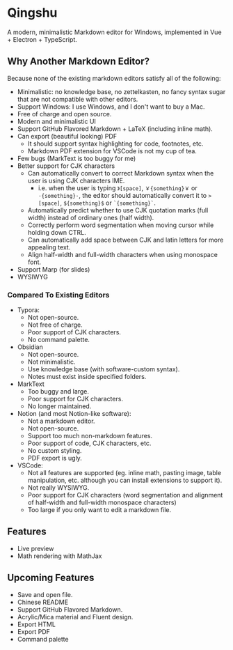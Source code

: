 # Qingshu

A modern, minimalistic Markdown editor for Windows, implemented in Vue + Electron + TypeScript.

## Why Another Markdown Editor?

Because none of the existing markdown editors satisfy all of the following:

- Minimalistic: no knowledge base, no zettelkasten, no fancy syntax sugar that are not compatible with other editors.
- Support Windows: I use Windows, and I don't want to buy a Mac.
- Free of charge and open source.
- Modern and minimalistic UI
- Support GitHub Flavored Markdown + LaTeX (including inline math).
- Can export (beautiful looking) PDF
  - It should support syntax highlighting for code, footnotes, etc.
  - Markdown PDF extension for VSCode is not my cup of tea.
- Few bugs (MarkText is too buggy for me)
- Better support for CJK characters
  - Can automatically convert to correct Markdown syntax when the user is using CJK characters IME.
    - i.e. when the user is typing `》[space]`, `￥{something}￥` or `·{something}·`, the editor should automatically convert it to `>[space]`, `${something}$` or `` `{something}` ``.
  - Automatically predict whether to use CJK quotation marks (full width) instead of ordinary ones (half width).
  - Correctly perform word segmentation when moving cursor while holding down CTRL.
  - Can automatically add space between CJK and latin letters for more appealing text.
  - Align half-width and full-width characters when using monospace font.
- Support Marp (for slides)
- WYSIWYG

### Compared To Existing Editors

- Typora:
  - Not open-source.
  - Not free of charge.
  - Poor support of CJK characters.
  - No command palette.
- Obsidian
  - Not open-source.
  - Not minimalistic.
  - Use knowledge base (with software-custom syntax).
  - Notes must exist inside specified folders.
- MarkText
  - Too buggy and large.
  - Poor support for CJK characters.
  - No longer maintained.
- Notion (and most Notion-like software):
  - Not a markdown editor.
  - Not open-source.
  - Support too much non-markdown features.
  - Poor support of code, CJK characters, etc.
  - No custom styling.
  - PDF export is ugly.
- VSCode: 
  - Not all features are supported (eg. inline math, pasting image, table manipulation, etc. although you can install extensions to support it).
  - Not really WYSIWYG.
  - Poor support for CJK characters (word segmentation and alignment of half-width and full-width monospace characters)
  - Too large if you only want to edit a markdown file.

## Features

- Live preview
- Math rendering with MathJax

## Upcoming Features

- Save and open file.
- Chinese README
- Support GitHub Flavored Markdown.
- Acrylic/Mica material and Fluent design.
- Export HTML
- Export PDF
- Command palette
